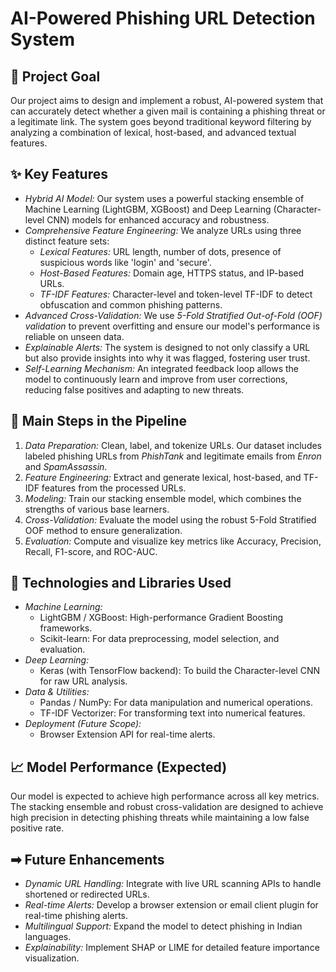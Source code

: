 # AI-Powered Phishing URL Detection System

## 🌟 Project Goal

Our project aims to design and implement a robust, AI-powered system that can accurately detect whether a given mail is containing a phishing threat or a legitimate link. The system goes beyond traditional keyword filtering by analyzing a combination of lexical, host-based, and advanced textual features.

## ✨ Key Features

* *Hybrid AI Model:* Our system uses a powerful stacking ensemble of Machine Learning (LightGBM, XGBoost) and Deep Learning (Character-level CNN) models for enhanced accuracy and robustness.
* *Comprehensive Feature Engineering:* We analyze URLs using three distinct feature sets:
    * *Lexical Features:* URL length, number of dots, presence of suspicious words like 'login' and 'secure'.
    * *Host-Based Features:* Domain age, HTTPS status, and IP-based URLs.
    * *TF-IDF Features:* Character-level and token-level TF-IDF to detect obfuscation and common phishing patterns.
* *Advanced Cross-Validation:* We use *5-Fold Stratified Out-of-Fold (OOF) validation* to prevent overfitting and ensure our model's performance is reliable on unseen data.
* *Explainable Alerts:* The system is designed to not only classify a URL but also provide insights into why it was flagged, fostering user trust.
* *Self-Learning Mechanism:* An integrated feedback loop allows the model to continuously learn and improve from user corrections, reducing false positives and adapting to new threats.

## 🚀 Main Steps in the Pipeline

1.  *Data Preparation:* Clean, label, and tokenize URLs. Our dataset includes labeled phishing URLs from *PhishTank* and legitimate emails from *Enron* and *SpamAssassin*.
2.  *Feature Engineering:* Extract and generate lexical, host-based, and TF-IDF features from the processed URLs.
3.  *Modeling:* Train our stacking ensemble model, which combines the strengths of various base learners.
4.  *Cross-Validation:* Evaluate the model using the robust 5-Fold Stratified OOF method to ensure generalization.
5.  *Evaluation:* Compute and visualize key metrics like Accuracy, Precision, Recall, F1-score, and ROC-AUC.

## 🔧 Technologies and Libraries Used

* *Machine Learning:*
    * LightGBM / XGBoost: High-performance Gradient Boosting frameworks.
    * Scikit-learn: For data preprocessing, model selection, and evaluation.
* *Deep Learning:*
    * Keras (with TensorFlow backend): To build the Character-level CNN for raw URL analysis.
* *Data & Utilities:*
    * Pandas / NumPy: For data manipulation and numerical operations.
    * TF-IDF Vectorizer: For transforming text into numerical features.
* *Deployment (Future Scope):*
    * Browser Extension API for real-time alerts.

## 📈 Model Performance (Expected)

Our model is expected to achieve high performance across all key metrics. The stacking ensemble and robust cross-validation are designed to achieve high precision in detecting phishing threats while maintaining a low false positive rate.

## ➡ Future Enhancements

* *Dynamic URL Handling:* Integrate with live URL scanning APIs to handle shortened or redirected URLs.
* *Real-time Alerts:* Develop a browser extension or email client plugin for real-time phishing alerts.
* *Multilingual Support:* Expand the model to detect phishing in Indian languages.
* *Explainability:* Implement SHAP or LIME for detailed feature importance visualization.

